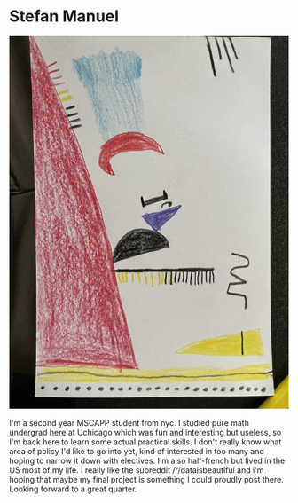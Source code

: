 # Stefan Manuel

![Data Selfie](/week_01/IMG_1376.jpg)

I'm a second year MSCAPP student from nyc. I studied pure math undergrad here at Uchicago which was fun and interesting but useless, so I'm back here to learn some actual practical skills. I don't really know what area of policy I'd like to go into yet, kind of interested in too many and hoping to narrow it down with electives.  I'm also half-french but lived in the US most of my life. I really like the subreddit /r/dataisbeautiful and i'm hoping that maybe my final project is something I could proudly post there. Looking forward to a great quarter.
